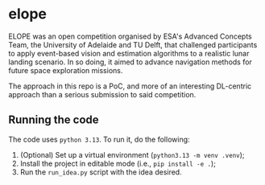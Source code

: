 # elope

ELOPE was an open competition organised by ESA's Advanced Concepts Team, the University of Adelaide and TU Delft, that challenged participants to apply event-based vision and estimation algorithms to a realistic lunar landing scenario. In so doing, it aimed to advance navigation methods for future space exploration missions.

The approach in this repo is a PoC, and more of an interesting DL-centric approach than a serious submission to said competition.

## Running the code

The code uses `python 3.13`. To run it, do the following:

1. (Optional) Set up a virtual environment (`python3.13 -m venv .venv`);
2. Install the project in editable mode (i.e., `pip install -e .`);
3. Run the `run_idea.py` script with the idea desired.
